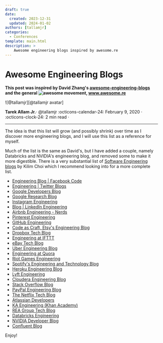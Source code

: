 ```yaml
---
draft: true
date:
  created: 2023-12-31
  updated: 2024-01-02
authors: [tallamjr]
categories:
  - Conferences
template: main.html
description: >
    Awesome engineering blogs inspired by awesome.re
---
```


# Awesome Engineering Blogs

__This post was inspired by David Zhang's [awesome-engineering-blogs](https://github.com/crispgm/awesome-engineering-blogs) and the general ![awesome](https://cdn.rawgit.com/sindresorhus/awesome/d7305f38d29fed78fa85652e3a63e154dd8e8829/media/badge.svg) movement, www.awesome.re__

<aside class="mdx-author" markdown>
![@tallamjr][@tallamjr avatar]

<span>__Tarek Allam Jr.__· @tallamjr</span>
<span>
:octicons-calendar-24: February 9, 2020 ·
:octicons-clock-24: 2 min read ·
</span>
</aside>

  [@tallamjr avatar]: https://avatars.githubusercontent.com/tallamjr

---


The idea is that this list will grow (and possibly shrink) over time as I discover more engineering
blogs, and I will use this list as a reference for myself.

Much of the list is the same as David's, but I have added a couple, namely Databricks and NVIDIA's
engineering blog, and removed some to make it more digestible. There is a very substantial list of
[Software Engineering blogs](https://github.com/kilimchoi/engineering-blogs) by Kilim Choi which I
recommend looking into for a more complete list.

* [Engineering Blog | Facebook Code](https://code.facebook.com/posts)
* [Engineering | Twitter Blogs](https://blog.twitter.com/engineering)
* [Google Developers Blog](https://developers.googleblog.com/)
* [Google Research Blog](https://research.googleblog.com/)
* [Instagram Engineering](https://engineering.instagram.com/@InstagramEng)
* [Blog | LinkedIn Engineering](https://engineering.linkedin.com/blog)
* [Airbnb Engineering - Nerds](http://nerds.airbnb.com/)
* [Pinterest Engineering](https://engineering.pinterest.com/)
* [GitHub Engineering](https://githubengineering.com/)
* [Code as Craft, Etsy's Engineering Blog](https://codeascraft.com/)
* [Dropbox Tech Blog](https://blogs.dropbox.com/tech/)
* [Engineering at IFTTT](http://engineering.ifttt.com/)
* [eBay Tech Blog](http://www.ebaytechblog.com/)
* [Uber Engineering Blog](https://eng.uber.com/)
* [Engineering at Quora](https://engineering.quora.com/)
* [Riot Games Engineering](https://engineering.riotgames.com/)
* [Spotify's Engineering and Technology Blog](https://labs.spotify.com/)
* [Heroku Engineering Blog](https://blog.heroku.com/engineering)
* [Lyft Engineering](https://eng.lyft.com/)
* [Cloudera Engineering Blog](https://blog.cloudera.com/)
* [Stack Overflow Blog](https://stackoverflow.blog/engineering/)
* [PayPal Engineering Blog](https://www.paypal-engineering.com/)
* [The Netflix Tech Blog](http://techblog.netflix.com/)
* [Atlassian Developers](https://developer.atlassian.com/blog/)
* [KA Engineering (Khan Academy)](http://engineering.khanacademy.org/)
* [REA Group Tech Blog](http://rea.tech/)
* [Databricks Engineering](https://databricks.com/blog/category/engineering)
* [NVIDIA Developer Blog](https://devblogs.nvidia.com/)
* [Confluent Blog](https://www.confluent.io/blog)

Enjoy!
